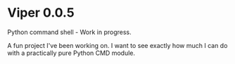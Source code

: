 Viper 0.0.5
=====

Python command shell - Work in progress.

A fun project I've been working on. I want to see exactly how much I can do with a practically pure Python CMD module. 

